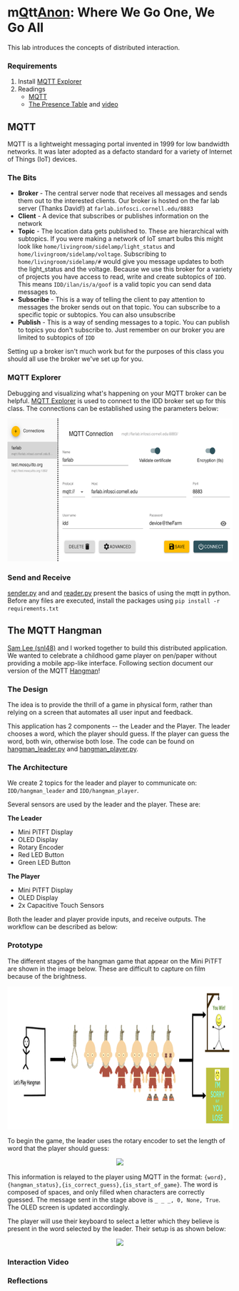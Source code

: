 # m[Q](https://en.wikipedia.org/wiki/QAnon)tt[Anon](https://en.wikipedia.org/wiki/QAnon): Where We Go One, We Go All

This lab introduces the concepts of distributed interaction.

### Requirements
1. Install [MQTT Explorer](http://mqtt-explorer.com/)
1. Readings 
   * [MQTT](#MQTT)
   * [The Presence Table](https://dl.acm.org/doi/10.1145/1935701.1935800) and [video](https://vimeo.com/15932020)


## MQTT

MQTT is a lightweight messaging portal invented in 1999 for low bandwidth networks. It was later adopted as a defacto standard for a variety of Internet of Things (IoT) devices. 

### The Bits

* **Broker** - The central server node that receives all messages and sends them out to the interested clients. Our broker is hosted on the far lab server (Thanks David!) at `farlab.infosci.cornell.edu/8883`
* **Client** - A device that subscribes or publishes information on the network
* **Topic** - The location data gets published to. These are hierarchical with subtopics. If you were making a network of IoT smart bulbs this might look like `home/livingroom/sidelamp/light_status` and `home/livingroom/sidelamp/voltage`. Subscribing to `home/livingroom/sidelamp/#` would give you message updates to both the light_status and the voltage. Because we use this broker for a variety of projects you have access to read, write and create subtopics of `IDD`. This means `IDD/ilan/is/a/goof` is a valid topic you can send data messages to.
*  **Subscribe** - This is a way of telling the client to pay attention to messages the broker sends out on that topic. You can subscribe to a specific topic or subtopics. You can also unsubscribe
* **Publish** - This is a way of sending messages to a topic. You can publish to topics you don't subscribe to. Just remember on our broker you are limited to subtopics of `IDD`

Setting up a broker isn't much work but for the purposes of this class you should all use the broker we've set up for you. 

### MQTT Explorer

Debugging and visualizing what's happening on your MQTT broker can be helpful. [MQTT Explorer](http://mqtt-explorer.com/) is used to connect to the IDD broker set up for this class. The connections can be established using the parameters below:

<p align="center"><img src="https://github.com/singhaniasnigdha/Interactive-Lab-Hub/blob/Spring2021/Lab%206/imgs/mqtt_explorer.png" height="320" /></p>

### Send and Receive 

[sender.py](./sender.py) and and [reader.py](./reader.py) present the basics of using the mqtt in python. Before any files are executed, install the packages using `pip install -r requirements.txt`

## The MQTT Hangman

[Sam Lee (snl48)](https://github.com/snlee159/Interactive-Lab-Hub/tree/Spring2021/Lab%206) and I worked together to build this distributed application. We wanted to celebrate a childhood game player on pen/paper without providing a mobile app-like interface. Following section document our version of the MQTT [Hangman](https://en.wikipedia.org/wiki/Hangman_(game))!

### The Design

<!-- TODO: For example, if you made a remote controlled banana piano, explain why anyone would want such a thing. -->

The idea is to provide the thrill of a game in physical form, rather than relying on a screen that automates all user input and feedback.

<!-- Add storyboard -->

This application has 2 components -- the Leader and the Player. The leader chooses a word, which the player should guess. If the player can guess the word, both win, otherwise both lose. The code can be found on [hangman_leader.py](./hangman_leader.py) and [hangman_player.py](./hangman_player.py).

### The Architecture

We create 2 topics for the leader and player to communicate on: `IDD/hangman_leader` and `IDD/hangman_player`.

<!-- Be clear to document where input, output and computation occur, and label all parts and connections. For example, where is the banana, who is the banana player, where does the sound get played, and who is listening to the banana music? -->

Several sensors are used by the leader and the player. These are:

**The Leader** <br>
* Mini PiTFT Display
* OLED Display
* Rotary Encoder
* Red LED Button
* Green LED Button

**The Player** <br>
* Mini PiTFT Display
* OLED Display
* 2x Capacitive Touch Sensors

<!-- Add architecture -->

Both the leader and player provide inputs, and receive outputs. The workflow can be described as below:

<!-- Add workflow image -->

### Prototype

The different stages of the hangman game that appear on the Mini PiTFT are shown in the image below. These are difficult to capture on film because of the brightness.
<p align="center"><img src="https://github.com/singhaniasnigdha/Interactive-Lab-Hub/blob/Spring2021/Lab%206/imgs/stages.png" height="320" /></p>

To begin the game, the leader uses the rotary encoder to set the length of word that the player should guess:
<p align="center"><img src="https://github.com/singhaniasnigdha/Interactive-Lab-Hub/blob/Spring2021/Lab%206/imgs/set_word_len.gif" height="320" /></p>

This information is relayed to the player using MQTT in the format: `{word},{hangman_status},{is_correct_guess},{is_start_of_game}`. The word is composed of spaces, and only filled when characters are correctly guessed. The message sent in the stage above is `_ _ _, 0, None, True`. The OLED screen is updated accordingly.

The player will use their keyboard to select a letter which they believe is present in the word selected by the leader. Their setup is as shown below:
<p align="center"><img src="https://github.com/singhaniasnigdha/Interactive-Lab-Hub/blob/Spring2021/Lab%206/imgs/player_device.png" height="320" /></p>

<!-- Do think about the user interface: if someone encountered these bananas, would they know how to interact with them? Should they know what to expect? -->

### Interaction Video

<!-- It may be helpful to record a Zoom session where you should the input in one location clearly causing response in another location. -->


### Reflections
